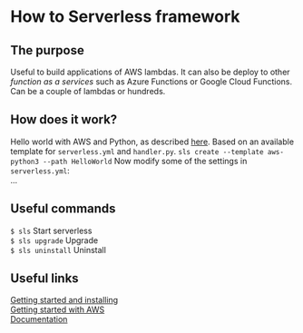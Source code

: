 # How to Serverless framework

## The purpose
Useful to build applications of AWS lambdas. It can also be deploy to other *function as a services* such as Azure Functions or Google Cloud Functions. Can be a couple of lambdas or hundreds.

## How does it work?
Hello world with AWS and Python, as described [here](https://www.serverless.com/framework/docs/providers/aws/examples/hello-world/python/). Based on an available template for `serverless.yml` and `handler.py`. 
`sls create --template aws-python3 --path HelloWorld`
Now modify some of the settings in `serverless.yml`:  
...

## Useful commands
`$ sls` Start serverless  
`$ sls upgrade` Upgrade  
`$ sls uninstall` Uninstall


## Useful links
[Getting started and installing](https://www.serverless.com/framework/docs/getting-started/)  
[Getting started with AWS](https://www.serverless.com/framework/docs/providers/aws/)  
[Documentation](https://www.serverless.com/framework/docs/)  
